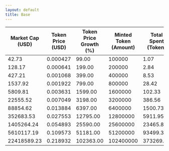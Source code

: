 ```yaml
---
layout: default
title: Base
---
```

| Market Cap (USD) | Token Price (USD) | Token Price Growth (%) | Minted Token (Amount) | Total Spent (Token) | Author Revenue (USD) | Platform Mint Fee (USD) |
|------------------|-------------------|------------------------|-----------------------|--------------------|-------------------------|-------------------------|
| 42.73 | 0.000427 | 99.00 | 100000 | 1.07 | 0.96 | 0.10 |
| 128.17 | 0.000641 | 199.00 | 200000 | 2.84 | 2.56 | 0.26 |
| 427.21 | 0.001068 | 399.00 | 400000 | 8.53 | 7.69 | 0.77 |
| 1537.92 | 0.001922 | 799.00 | 800000 | 28.42 | 25.63 | 2.56 |
| 5809.81 | 0.003631 | 1599.00 | 1600000 | 102.33 | 92.28 | 9.23 |
| 22555.52 | 0.007049 | 3198.00 | 3200000 | 386.56 | 348.59 | 34.86 |
| 88854.62 | 0.013884 | 6397.00 | 6400000 | 1500.73 | 1353.33 | 135.33 |
| 352683.53 | 0.027553 | 12795.00 | 12800000 | 5911.95 | 5331.28 | 533.13 |
| 1405264.24 | 0.054893 | 25590.00 | 25600000 | 23465.82 | 21161.01 | 2116.10 |
| 5610117.19 | 0.109573 | 51181.00 | 51200000 | 93499.35 | 84315.85 | 8431.59 |
| 22418589.23 | 0.218932 | 102363.00 | 102400000 | 373269.52 | 336607.03 | 33660.70 |
